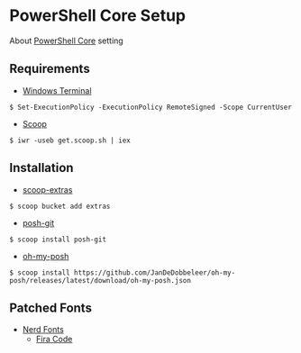 # PowerShell Core Setup

About [PowerShell Core](https://github.com/PowerShell/PowerShell) setting

## Requirements

- [Windows Terminal](https://github.com/microsoft/terminal)

```shell
$ Set-ExecutionPolicy -ExecutionPolicy RemoteSigned -Scope CurrentUser
```

- [Scoop](https://github.com/lukesampson/scoop)

```shell
$ iwr -useb get.scoop.sh | iex
```

## Installation

- [scoop-extras](https://github.com/lukesampson/scoop-extras)

```shell
$ scoop bucket add extras
```

- [posh-git](https://github.com/dahlbyk/posh-git)

```shell
$ scoop install posh-git
```

- [oh-my-posh](https://github.com/JanDeDobbeleer/oh-my-posh)

```shell
$ scoop install https://github.com/JanDeDobbeleer/oh-my-posh/releases/latest/download/oh-my-posh.json
```

## Patched Fonts

- [Nerd Fonts](https://github.com/ryanoasis/nerd-fonts)
  - [Fira Code](https://github.com/ryanoasis/nerd-fonts/blob/master/patched-fonts/FiraCode/Medium/complete/Fira%20Code%20Medium%20Nerd%20Font%20Complete%20Windows%20Compatible.ttf)
